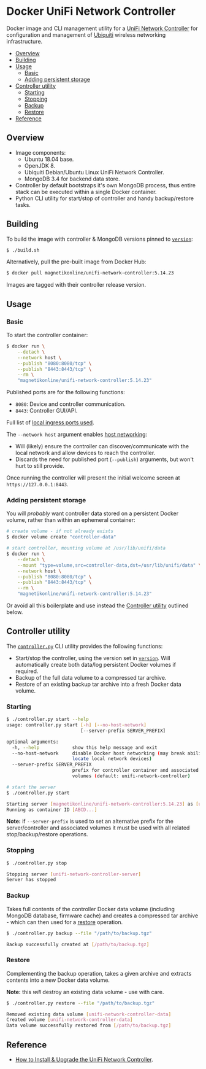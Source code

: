# Docker UniFi Network Controller
Docker image and CLI management utility for a [UniFi Network Controller](https://help.ubnt.com/hc/en-us/articles/360012282453-UniFi-How-to-Install-Upgrade-the-UniFi-Network-Controller-Software) for configuration and management of [Ubiquiti](https://www.ui.com/) wireless networking infrastructure.

- [Overview](#overview)
- [Building](#building)
- [Usage](#usage)
	- [Basic](#basic)
	- [Adding persistent storage](#adding-persistent-storage)
- [Controller utility](#controller-utility)
	- [Starting](#starting)
	- [Stopping](#stopping)
	- [Backup](#backup)
	- [Restore](#restore)
- [Reference](#reference)

## Overview
- Image components:
	- Ubuntu 18.04 base.
	- OpenJDK 8.
	- Ubiquiti Debian/Ubuntu Linux UniFi Network Controller.
	- MongoDB 3.4 for backend data store.
- Controller by default bootstraps it's own MongoDB process, thus entire stack can be executed within a single Docker container.
- Python CLI utility for start/stop of controller and handy backup/restore tasks.

## Building
To build the image with controller & MongoDB versions pinned to [`version`](version):

```sh
$ ./build.sh
```

Alternatively, pull the pre-built image from Docker Hub:

```sh
$ docker pull magnetikonline/unifi-network-controller:5.14.23
```

Images are tagged with their controller release version.

## Usage

### Basic
To start the controller container:

```sh
$ docker run \
	--detach \
	--network host \
	--publish "8080:8080/tcp" \
	--publish "8443:8443/tcp" \
	--rm \
	"magnetikonline/unifi-network-controller:5.14.23"
```

Published ports are for the following functions:
- `8080`: Device and controller communication.
- `8443`: Controller GUI/API.

Full list of [local ingress ports used](https://help.ubnt.com/hc/en-us/articles/218506997-UniFi-Ports-Used#1).

The `--network host` argument enables [host networking](https://docs.docker.com/network/host/):
- Will (likely) ensure the controller can discover/communicate with the local network and allow devices to reach the controller.
- Discards the need for published port (`--publish`) arguments, but won't hurt to still provide.

Once running the controller will present the initial welcome screen at `https://127.0.0.1:8443`.

### Adding persistent storage
You will _probably_ want controller data stored on a persistent Docker volume, rather than within an ephemeral container:

```sh
# create volume - if not already exists
$ docker volume create "controller-data"

# start controller, mounting volume at /usr/lib/unifi/data
$ docker run \
	--detach \
	--mount "type=volume,src=controller-data,dst=/usr/lib/unifi/data" \
	--network host \
	--publish "8080:8080/tcp" \
	--publish "8443:8443/tcp" \
	--rm \
	"magnetikonline/unifi-network-controller:5.14.23"
```

Or avoid all this boilerplate and use instead the [Controller utility](#controller-utility) outlined below.

## Controller utility
The [`controller.py`](controller.py) CLI utility provides the following functions:
- Start/stop the controller, using the version set in [`version`](version). Will automatically create both data/log persistent Docker volumes if required.
- Backup of the full data volume to a compressed tar archive.
- Restore of an existing backup tar archive into a fresh Docker data volume.

### Starting
```sh
$ ./controller.py start --help
usage: controller.py start [-h] [--no-host-network]
                           [--server-prefix SERVER_PREFIX]

optional arguments:
  -h, --help            show this help message and exit
  --no-host-network     disable Docker host networking (may break ability to
                        locate local network devices)
  --server-prefix SERVER_PREFIX
                        prefix for controller container and associated mounted
                        volumes (default: unifi-network-controller)

# start the server
$ ./controller.py start

Starting server [magnetikonline/unifi-network-controller:5.14.23] as [unifi-network-controller-server]
Running as container ID [ABCD...]
```

**Note:** if `--server-prefix` is used to set an alternative prefix for the server/controller and associated volumes it must be used with all related stop/backup/restore operations.

### Stopping
```sh
$ ./controller.py stop

Stopping server [unifi-network-controller-server]
Server has stopped
```

### Backup
Takes full contents of the controller Docker data volume (including MongoDB database, firmware cache) and creates a compressed tar archive - which can then used for a [restore](#restore) operation.

```sh
$ ./controller.py backup --file "/path/to/backup.tgz"

Backup successfully created at [/path/to/backup.tgz]
```

### Restore
Complementing the backup operation, takes a given archive and extracts contents into a new Docker data volume.

**Note:** this _will_ destroy an existing data volume - use with care.

```sh
$ ./controller.py restore --file "/path/to/backup.tgz"

Removed existing data volume [unifi-network-controller-data]
Created volume [unifi-network-controller-data]
Data volume successfully restored from [/path/to/backup.tgz]
```

## Reference
- [How to Install & Upgrade the UniFi Network Controller](https://help.ubnt.com/hc/en-us/articles/360012282453-UniFi-How-to-Install-Upgrade-the-UniFi-Network-Controller-Software).
